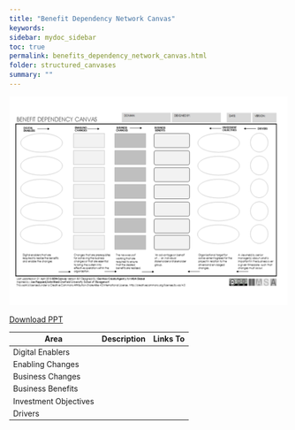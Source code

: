 ```yaml
---
title: "Benefit Dependency Network Canvas"
keywords: 
sidebar: mydoc_sidebar
toc: true
permalink: benefits_dependency_network_canvas.html
folder: structured_canvases
summary: ""
---
```


![image001](media/benefits_dependency_network_canvas001.svg)

[Download PPT](media/ppt/benefits_dependency_network_canvas.ppt)

| Area | Description | Links To |
| --- | --- | --- |
| Digital Enablers |   |   |
| Enabling Changes |   |   |
| Business Changes |   |   |
| Business Benefits |   |   |
| Investment Objectives |   |   |
| Drivers |   |   |